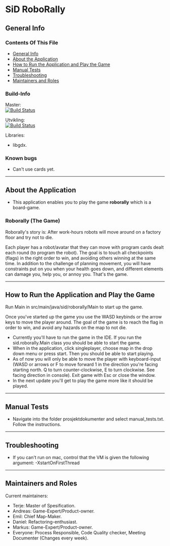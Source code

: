# SiD RoboRally 

## General Info

### Contents Of This File

 * [General Info](#build-info)
 * [About the Application](#about-the-application)
 * [How to Run the Application and Play the Game](#how-to-run-the-application-and-play-the-game)
 * [Manual Tests](#manual-tests)
 * [Troubleshooting](#troubleshooting)
 * [Maintainers and Roles](#maintainers-and-roles)

### Build-Info

Master:<br/>
[![Build Status](https://travis-ci.com/inf112-v21/SiD.svg?branch=master)](https://travis-ci.com/inf112-v21/SiD)

Utvikling: <br/>
[![Build Status](https://travis-ci.com/inf112-v21/SiD.svg?branch=utvikling)](https://travis-ci.com/inf112-v21/SiD)

Libraries:
- libgdx. 

### Known bugs
* Can't use cards yet.

***

## About the Application

* This application enables you to play the game **roborally** which is a board-game.

### Roborally (The Game)

<p>Roborally's story is: After work-hours robots will move around on a factory floor and try not to die.</p>
<p>Each player has a robot/avatar that they can move with program cards dealt each round (to program the robot).
  The goal is to touch all checkpoints (flags) in the right order to win, and avoiding others winning at the same time.
  In addition to the challenge of planning movement, you will have constraints put on you when your health goes down, and
  different elements can damage you, help you, or annoy you. That's the game.</p>

***

## How to Run the Application and Play the Game
<p>Run Main in src/main/java/sid/roborally/Main to start up the game.</p>

<p>Once you've started up the game you use the WASD keybinds or the arrow keys to move the player around.
The goal of the game is to reach the flag in order to win, and avoid any hazards on the map to not die.</p>

* Currently you'll have to run the game in the IDE. If you run the sid.roborally.Main class you should be able to start the game.
* When in the application, click singleplayer, choose map in the drop down menu or press start. Then you should be able to start playing.
* As of now you will only be able to move the player with keyboard-input (WASD or arrows or F to move forward 1 in the direction you're facing starting north.
  Q to turn counter-clockwise, E to turn clockwise. See facing direction in console). Exit game with Esc or close the window.
* In the next update you'll get to play the game more like it should be played.

***

## Manual Tests

* Navigate into the folder prosjektdokumenter and select manual_tests.txt. Follow the instructions.

***

## Troubleshooting
 * If you can't run on mac, control that the VM is given the following argument: -XstartOnFirstThread

***

## Maintainers and Roles

Current maintainers:
 * Terje: Master of Spesification.
 * Andreas: Game-Expert/Product-owner.
 * Emil: Chief Map-Maker.
 * Daniel: Refactoring-enthusiast.
 * Markus: Game-Expert/Product-owner.
 * Everyone: Process Responsible, Code Quality checker, Meeting Documenter (Changes every week).
